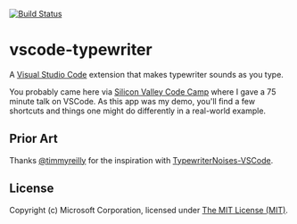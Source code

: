 [![Build Status](https://travis-ci.org/jpoon/vscode-typewriter.svg?branch=master)](https://travis-ci.org/jpoon/vscode-typewriter)

# vscode-typewriter

A [Visual Studio Code](https://code.visualstudio.com/) extension that makes typewriter sounds as you type. 

You probably came here via [Silicon Valley Code Camp](www.siliconvalley-codecamp.com/Session/2016/mastering-vscode-building-your-first-extension) where I gave a 75 minute talk on VSCode. 
As this app was my demo, you'll find a few shortcuts and things one might do differently in a real-world example. 

## Prior Art

Thanks [@timmyreilly](https://github.com/timmyreilly) for the inspiration with [TypewriterNoises-VSCode](https://github.com/timmyreilly/TypewriterNoises-VSCode).

## License

Copyright (c) Microsoft Corporation, licensed under [The MIT License (MIT)](https://raw.githubusercontent.com/jpoon/vscode-typewriter/master/LICENSE).
